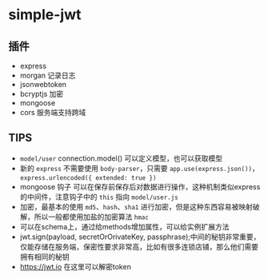 # simple-jwt

## 插件
- express
- morgan          记录日志
- jsonwebtoken
- bcryptjs        加密
- mongoose
- cors            服务端支持跨域

## TIPS
- `model/user` connection.model() 可以定义模型，也可以获取模型
- 新的 `express` 不需要使用 `body-parser`，只需要 `app.use(express.json())`， `express.urlencoded({ extended: true })`
- mongoose 钩子 可以在保存前保存后对数据进行操作，这种机制类似express的中间件，注意钩子中的 `this` 指向 `model/user.js`
- 加密，最基本的使用 `md5`、`hash`、`sha1` 进行加密，但是这种东西容易被映射破解，所以一般都使用加盐的加密算法 `hmac`
- 可以在schema上，通过给methods增加属性，可以给实例扩展方法
- jwt.sign(payload, secretOrOrivateKey, passphrase);中间的秘钥非常重要，仅能存储在服务端，保密性要求非常高，比如有很多连锁店铺，那么他们需要拥有相同的秘钥
- https://jwt.io 在这里可以解密token